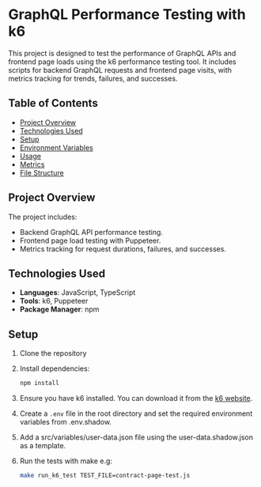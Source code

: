 # GraphQL Performance Testing with k6

This project is designed to test the performance of GraphQL APIs and frontend page loads using the k6 performance testing tool. It includes scripts for backend GraphQL requests and frontend page visits, with metrics tracking for trends, failures, and successes.

## Table of Contents
- [Project Overview](#project-overview)
- [Technologies Used](#technologies-used)
- [Setup](#setup)
- [Environment Variables](#environment-variables)
- [Usage](#usage)
- [Metrics](#metrics)
- [File Structure](#file-structure)

## Project Overview
The project includes:
- Backend GraphQL API performance testing.
- Frontend page load testing with Puppeteer.
- Metrics tracking for request durations, failures, and successes.

## Technologies Used
- **Languages**: JavaScript, TypeScript
- **Tools**: k6, Puppeteer
- **Package Manager**: npm

## Setup
1. Clone the repository

2. Install dependencies:
   ```bash
   npm install
   ``` 
3. Ensure you have k6 installed. You can download it from the [k6 website](https://k6.io/docs/getting-started/installation/).

4. Create a `.env` file in the root directory and set the required environment variables from .env.shadow.

5. Add a src/variables/user-data.json file using the user-data.shadow.json as a template.

6. Run the tests with make e.g:
    ```bash
    make run_k6_test TEST_FILE=contract-page-test.js
    ```